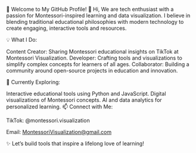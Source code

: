 🌟 Welcome to My GitHub Profile! 🌟
Hi, We are tech enthusiast with a passion for Montessori-inspired learning and data visualization. I believe in blending traditional educational philosophies with modern technology to create engaging, interactive tools and resources.

💡 What I Do:

Content Creator: Sharing Montessori educational insights on TikTok at Montessori Visualization.
Developer: Crafting tools and visualizations to simplify complex concepts for learners of all ages.
Collaborator: Building a community around open-source projects in education and innovation.

🌱 Currently Exploring:

Interactive educational tools using Python and JavaScript.
Digital visualizations of Montessori concepts.
AI and data analytics for personalized learning.
📫 Connect with Me:

TikTok: @montessori.visualization

Email: MontessoriVisualization@gmail.com

✨ Let’s build tools that inspire a lifelong love of learning!
